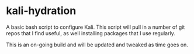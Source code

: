 # kali-hydration
A basic bash script to configure Kali.
This script will pull in a number of git repos that I find useful, as well installing packages that I use regularly.

This is an on-going build and will be updated and tweaked as time goes on.
